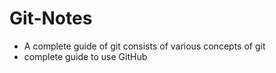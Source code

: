 # Git-Notes
+ A complete guide of git consists of various concepts of git
+ complete guide to use GitHub
